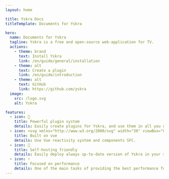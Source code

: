 ```yaml
---
layout: home

title: Yskra Docs
titleTemplate: Documents for Yskra

hero:
  name: Documents for Yskra
  tagline: Yskra is a free and open-source web-application for TV.
  actions:
    - theme: brand
      text: Install Yskra
      link: /en/guide/general/installation
    - theme: alt
      text: Create a plugin
      link: /en/guide/introduction
    - theme: alt
      text: GitHub
      link: https://github.com/yskra
  image:
    src: /logo.svg
    alt: Yskra

features:
  - icon: 🧩
    title: Powerful plugin system
    details: Easily create plugins for Yskra, and use them in all you devices.
  - icon: <svg xmlns="http://www.w3.org/2000/svg" width="30" viewBox="0 0 256 220.8"><path fill="#41B883" d="M204.8 0H256L128 220.8 0 0h97.92L128 51.2 157.44 0h47.36Z"/><path fill="#41B883" d="m0 0 128 220.8L256 0h-51.2L128 132.48 50.56 0H0Z"/><path fill="#35495E" d="M50.56 0 128 133.12 204.8 0h-47.36L128 51.2 97.92 0H50.56Z"/></svg>
    title: Built on vue
    details: Use Vue reactivity system and components SFC.
  - icon: 🐳
    title: Self-hosting friendly
    details: Easily deploy always up-to-date version of Yskra in your server.
  - icon: ⚡
    title: Focused on performance
    details: One of the main tasks of providing the best performance for the application
---
```

